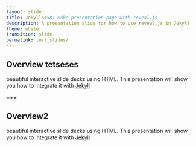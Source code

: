 ```yaml
---
layout: slide
title: Jekyll&#58; Make presentation page with reveal.js
description: A presentation slide for how to use reveal.js in Jekyll
theme: white
transition: slide
permalink: test_slides/
---
```



## Overview tetseses
beautiful interactive slide decks using HTML. This presentation will show you
how to integrate it with [Jekyll](http://jekyllrb.com/)


+++
## Overview2

beautiful interactive slide decks using HTML. This presentation will show you
how to integrate it with [Jekyll](http://jekyllrb.com/)
